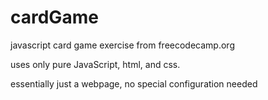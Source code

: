 # cardGame
javascript card game exercise from freecodecamp.org

uses only pure JavaScript, html, and css.

essentially just a webpage, no special configuration needed
